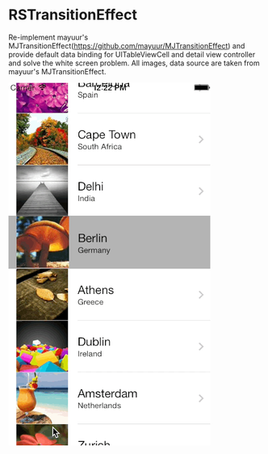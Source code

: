 RSTransitionEffect
==================

Re-implement mayuur's MJTransitionEffect(https://github.com/mayuur/MJTransitionEffect) and provide default data binding for UITableViewCell and detail view controller and solve the white screen problem. All images, data source are taken from mayuur's MJTransitionEffect.

![My image](sample.gif)
